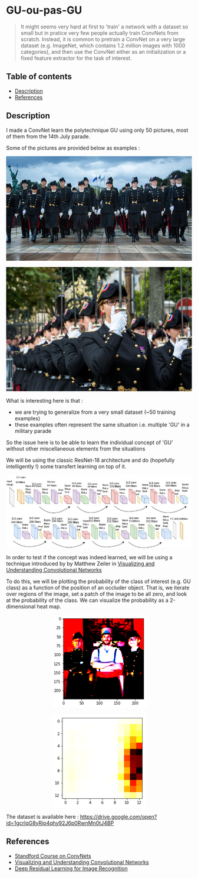 # GU-ou-pas-GU


> It might seems very hard at first to 'train' a network with a dataset so small but in pratice very few people actually train ConvNets from scratch.
Instead, it is common to pretrain a ConvNet on a very large dataset (e.g. ImageNet, which contains 1.2 million images with 1000 categories), and then use the ConvNet either as an initialization or a fixed feature extractor for the task of interest.

## Table of contents
  * [Description](#description)
  * [References](#references)

## Description

I made a ConvNet learn the polytechnique GU using only 50 pictures, most of them from the 14th July parade.

Some of the pictures are provided below as examples :

<p align="center"><img src="/img/arton2270.jpg"/></p>

<p align="center"><img src="/img/defile.jpg"/></p>

What is interesting here is that :

* we are trying to generalize from a very small dataset (~50 training examples)
* these examples often represent the same situation i.e. multiple 'GU' in a military parade

So the issue here is to be able to learn the individual concept of 'GU' without other miscellaneous elements from the situations

We will be using the classic ResNet-18 architecture and do (hopefully intelligently !) some transfert learning on top of it.

<p align="center"><img src="/img/resnet.jpg"/></p>

In order to test if the concept was indeed learned, we will be using a technique introduced by by Matthew Zeiler in [Visualizing and Understanding Convolutional Networks](https://arxiv.org/abs/1311.2901)

To do this, we will be plotting the probability of the class of interest (e.g. GU class) as a function of the position of an occluder object. That is, we iterate over regions of the image, set a patch of the image to be all zero, and look at the probability of the class. We can visualize the probability as a 2-dimensional heat map.

<p align="center"><img src="/img/img_gu.png"/></p>

<p align="center"><img src="/img/gu_detection.png"/></p>

 
The dataset is available here : https://drive.google.com/open?id=1gcrlqG8yRip4qhy92J6p0RwnMn0tJ4BP

## References

* [Standford Course on ConvNets](http://cs231n.github.io/convolutional-networks/) 
* [Visualizing and Understanding Convolutional Networks](https://arxiv.org/abs/1311.2901)
* [Deep Residual Learning for Image Recognition](https://arxiv.org/pdf/1512.03385.pdf)


